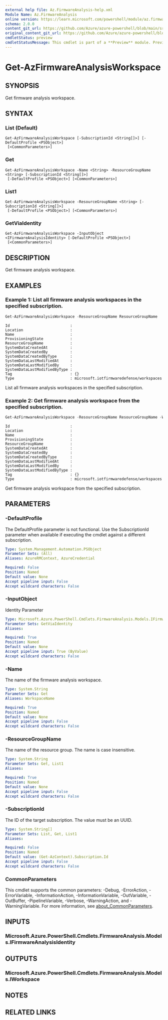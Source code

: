 ```yaml
---
external help file: Az.FirmwareAnalysis-help.xml
Module Name: Az.FirmwareAnalysis
online version: https://learn.microsoft.com/powershell/module/az.firmwareanalysis/get-azfirmwareanalysisworkspace
schema: 2.0.0
content_git_url: https://github.com/Azure/azure-powershell/blob/main/src/FirmwareAnalysis/FirmwareAnalysis/help/Get-AzFirmwareAnalysisWorkspace.md
original_content_git_url: https://github.com/Azure/azure-powershell/blob/main/src/FirmwareAnalysis/FirmwareAnalysis/help/Get-AzFirmwareAnalysisWorkspace.md
cmdletStatus: preview
cmdletStatusMessage: This cmdlet is part of a **Preview** module. Preview versions aren't recommended for use in production environments. For more information, see https://aka.ms/azps-refstatus.
---
```


# Get-AzFirmwareAnalysisWorkspace

## SYNOPSIS
Get firmware analysis workspace.

## SYNTAX

### List (Default)
```
Get-AzFirmwareAnalysisWorkspace [-SubscriptionId <String[]>] [-DefaultProfile <PSObject>]
 [<CommonParameters>]
```

### Get
```
Get-AzFirmwareAnalysisWorkspace -Name <String> -ResourceGroupName <String> [-SubscriptionId <String[]>]
 [-DefaultProfile <PSObject>] [<CommonParameters>]
```

### List1
```
Get-AzFirmwareAnalysisWorkspace -ResourceGroupName <String> [-SubscriptionId <String[]>]
 [-DefaultProfile <PSObject>] [<CommonParameters>]
```

### GetViaIdentity
```
Get-AzFirmwareAnalysisWorkspace -InputObject <IFirmwareAnalysisIdentity> [-DefaultProfile <PSObject>]
 [<CommonParameters>]
```

## DESCRIPTION
Get firmware analysis workspace.

## EXAMPLES

### Example 1: List all firmware analysis workspaces in the specified subscription.
```powershell
Get-AzFirmwareAnalysisWorkspace -ResourceGroupName ResourceGroupName
```

```output
Id                           : 
Location                     : 
Name                         : 
ProvisioningState            : 
ResourceGroupName            : 
SystemDataCreatedAt          : 
SystemDataCreatedBy          : 
SystemDataCreatedByType      : 
SystemDataLastModifiedAt     : 
SystemDataLastModifiedBy     : 
SystemDataLastModifiedByType : 
Tag                          : {}
Type                         : microsoft.iotfirmwaredefense/workspaces
```

List all firmware analysis workspaces in the specified subscription.

### Example 2: Get firmware analysis workspace from the specified subscription.
```powershell
Get-AzFirmwareAnalysisWorkspace -ResourceGroupName ResourceGroupName -WorkspaceName WorkspaceName
```

```output
Id                           : 
Location                     : 
Name                         : 
ProvisioningState            : 
ResourceGroupName            : 
SystemDataCreatedAt          : 
SystemDataCreatedBy          : 
SystemDataCreatedByType      : 
SystemDataLastModifiedAt     : 
SystemDataLastModifiedBy     : 
SystemDataLastModifiedByType : 
Tag                          : {}
Type                         : microsoft.iotfirmwaredefense/workspaces
```

Get firmware analysis workspace from the specified subscription.

## PARAMETERS

### -DefaultProfile
The DefaultProfile parameter is not functional.
Use the SubscriptionId parameter when available if executing the cmdlet against a different subscription.

```yaml
Type: System.Management.Automation.PSObject
Parameter Sets: (All)
Aliases: AzureRMContext, AzureCredential

Required: False
Position: Named
Default value: None
Accept pipeline input: False
Accept wildcard characters: False
```

### -InputObject
Identity Parameter

```yaml
Type: Microsoft.Azure.PowerShell.Cmdlets.FirmwareAnalysis.Models.IFirmwareAnalysisIdentity
Parameter Sets: GetViaIdentity
Aliases:

Required: True
Position: Named
Default value: None
Accept pipeline input: True (ByValue)
Accept wildcard characters: False
```

### -Name
The name of the firmware analysis workspace.

```yaml
Type: System.String
Parameter Sets: Get
Aliases: WorkspaceName

Required: True
Position: Named
Default value: None
Accept pipeline input: False
Accept wildcard characters: False
```

### -ResourceGroupName
The name of the resource group.
The name is case insensitive.

```yaml
Type: System.String
Parameter Sets: Get, List1
Aliases:

Required: True
Position: Named
Default value: None
Accept pipeline input: False
Accept wildcard characters: False
```

### -SubscriptionId
The ID of the target subscription.
The value must be an UUID.

```yaml
Type: System.String[]
Parameter Sets: List, Get, List1
Aliases:

Required: False
Position: Named
Default value: (Get-AzContext).Subscription.Id
Accept pipeline input: False
Accept wildcard characters: False
```

### CommonParameters
This cmdlet supports the common parameters: -Debug, -ErrorAction, -ErrorVariable, -InformationAction, -InformationVariable, -OutVariable, -OutBuffer, -PipelineVariable, -Verbose, -WarningAction, and -WarningVariable. For more information, see [about_CommonParameters](http://go.microsoft.com/fwlink/?LinkID=113216).

## INPUTS

### Microsoft.Azure.PowerShell.Cmdlets.FirmwareAnalysis.Models.IFirmwareAnalysisIdentity

## OUTPUTS

### Microsoft.Azure.PowerShell.Cmdlets.FirmwareAnalysis.Models.IWorkspace

## NOTES

## RELATED LINKS
